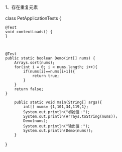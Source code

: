 #
1、存在重复元素
<br/>
<br/>
class PetApplicationTests {

    @Test
    void contextLoads() {
    }



    @Test
    public static boolean Demo(int[] nums) {
        Arrays.sort(nums);
        for(int i = 0; i < nums.length; i++){
            if(nums[i]==nums[i+1]){
                return true;
            }
        }
        return false;
    }

        public static void main(String[] args){
            int[] nums= {1,101,34,119,1};
            System.out.println("初始值：");
            System.out.println(Arrays.toString(nums));
            Demo(nums);
            System.out.println("输出值：");
            System.out.println(Demo(nums));
        }

}

